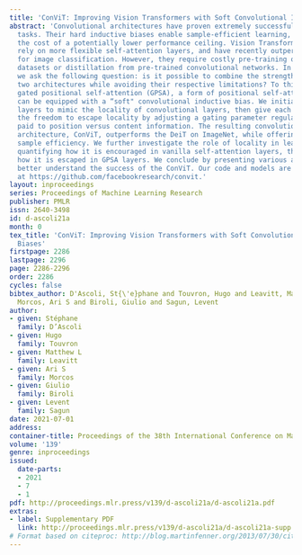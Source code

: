 ```yaml
---
title: 'ConViT: Improving Vision Transformers with Soft Convolutional Inductive Biases'
abstract: 'Convolutional architectures have proven extremely successful for vision
  tasks. Their hard inductive biases enable sample-efficient learning, but come at
  the cost of a potentially lower performance ceiling. Vision Transformers (ViTs)
  rely on more flexible self-attention layers, and have recently outperformed CNNs
  for image classification. However, they require costly pre-training on large external
  datasets or distillation from pre-trained convolutional networks. In this paper,
  we ask the following question: is it possible to combine the strengths of these
  two architectures while avoiding their respective limitations? To this end, we introduce
  gated positional self-attention (GPSA), a form of positional self-attention which
  can be equipped with a “soft" convolutional inductive bias. We initialise the GPSA
  layers to mimic the locality of convolutional layers, then give each attention head
  the freedom to escape locality by adjusting a gating parameter regulating the attention
  paid to position versus content information. The resulting convolutional-like ViT
  architecture, ConViT, outperforms the DeiT on ImageNet, while offering a much improved
  sample efficiency. We further investigate the role of locality in learning by first
  quantifying how it is encouraged in vanilla self-attention layers, then analysing
  how it is escaped in GPSA layers. We conclude by presenting various ablations to
  better understand the success of the ConViT. Our code and models are released publicly
  at https://github.com/facebookresearch/convit.'
layout: inproceedings
series: Proceedings of Machine Learning Research
publisher: PMLR
issn: 2640-3498
id: d-ascoli21a
month: 0
tex_title: 'ConViT: Improving Vision Transformers with Soft Convolutional Inductive
  Biases'
firstpage: 2286
lastpage: 2296
page: 2286-2296
order: 2286
cycles: false
bibtex_author: D'Ascoli, St{\'e}phane and Touvron, Hugo and Leavitt, Matthew L and
  Morcos, Ari S and Biroli, Giulio and Sagun, Levent
author:
- given: Stéphane
  family: D’Ascoli
- given: Hugo
  family: Touvron
- given: Matthew L
  family: Leavitt
- given: Ari S
  family: Morcos
- given: Giulio
  family: Biroli
- given: Levent
  family: Sagun
date: 2021-07-01
address:
container-title: Proceedings of the 38th International Conference on Machine Learning
volume: '139'
genre: inproceedings
issued:
  date-parts:
  - 2021
  - 7
  - 1
pdf: http://proceedings.mlr.press/v139/d-ascoli21a/d-ascoli21a.pdf
extras:
- label: Supplementary PDF
  link: http://proceedings.mlr.press/v139/d-ascoli21a/d-ascoli21a-supp.pdf
# Format based on citeproc: http://blog.martinfenner.org/2013/07/30/citeproc-yaml-for-bibliographies/
---
```

